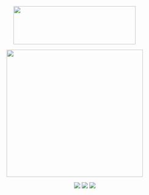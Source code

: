 <p align="center">
  <img width="320" height="100" src="https://spotify-github-profile.kittinanx.com/api/view?uid=cc7ruoqolcp0f2nf5f1txlivi&cover_image=true&theme=natemoo-re&show_offline=true&background_color=121212&interchange=false&bar_color_cover=true&bar_color=53b14f)](https://github.com/kittinan/spotify-github-profile)](https://spotify-github-profile.kittinanx.com/api/view?uid=cc7ruoqolcp0f2nf5f1txlivi&redirect=true)">
</p>


<p align="center">
  <img width="357" height="333" src="https://files.catbox.moe/xgroij.png">
</p>

&emsp; &emsp; &emsp; &emsp; &emsp; &emsp; &emsp; &emsp; &emsp; &emsp; &emsp; &emsp; &emsp; &emsp; [<img src="https://files.catbox.moe/kbtrkd.png">](https://rentry.co/piltoversviolyn) [<img src="https://files.catbox.moe/0kfryf.png">](https://piltoversfinest.atabook.org/ ) [<img src="https://files.catbox.moe/jr2yw8.png">](https://pronouns.cc/@violyn)

